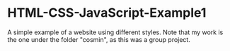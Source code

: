 # HTML-CSS-JavaScript-Example1
A simple example of a website using different styles. Note that my work is the one under the folder "cosmin", as this was a group project.
